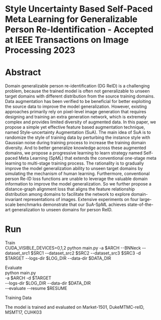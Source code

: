 # Style Uncertainty Based Self-Paced Meta Learning for Generalizable Person Re-Identification - Accepted at IEEE Transactions on Image Processing 2023

# Abstract
Domain generalizable person re-identification (DG ReID) is a challenging problem, because the trained model is often not generalizable to unseen target domains with different distribution from the source training domains. Data augmentation has been verified to be beneficial for better exploiting the source data to improve the model generalization. However, existing approaches primarily rely on pixel-level image generation that requires designing and training an extra generation network, which is extremely complex and provides limited diversity of augmented data. In this paper, we propose a simple yet effective feature based augmentation technique, named Style-uncertainty Augmentation (SuA). The main idea of SuA is to randomize the style of training data by perturbing the instance style with Gaussian noise during training process to increase the training domain diversity. And to better generalize knowledge across these augmented domains, we propose a progressive learning to learn strategy named Self-paced Meta Learning (SpML) that extends the conventional one-stage meta learning to multi-stage training process. The rationality is to gradually improve the model generalization ability to unseen target domains by simulating the mechanism of human learning. Furthermore, conventional person Re-ID loss functions are unable to leverage the valuable domain information to improve the model generalization. So we further propose a distance-graph alignment loss that aligns the feature relationship distribution among domains to facilitate the network to explore domain-invariant representations of images. Extensive experiments on four large-scale benchmarks demonstrate that our SuA-SpML achieves state-of-the-art generalization to unseen domains for person ReID.


# Run
Train\
CUDA_VISIBLE_DEVICES=0,1,2 python main.py -a $ARCH --BNNeck --dataset_src1 $SRC1 --dataset_src2 $SRC2 --dataset_src3 $SRC3 -d $TARGET --logs-dir $LOG_DIR --data-dir $DATA_DIR

Evaluate\
python main.py \
-a $ARCH -d $TARGET \
--logs-dir $LOG_DIR --data-dir $DATA_DIR \
--evaluate --resume $RESUME

Training Data

The model is trained and evaluated on Market-1501, DukeMTMC-reID, MSMT17, CUHK03
